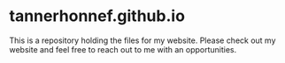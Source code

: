 # tannerhonnef.github.io
This is a repository holding the files for my website. Please check out my website and feel free to reach out to me with an opportunities.
